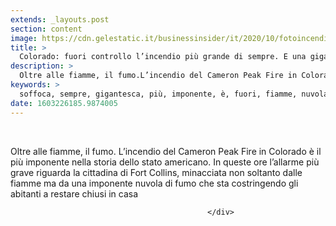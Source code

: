 ```yaml
--- 
extends: _layouts.post 
section: content 
image: https://cdn.gelestatic.it/businessinsider/it/2020/10/fotoincendicoloradologovideo-1024x576.jpg 
title: > 
  Colorado: fuori controllo l’incendio più grande di sempre. E una gigantesca nuvola di fumo soffoca Fort Collins 
description: > 
  Oltre alle fiamme, il fumo.L’incendio del Cameron Peak Fire in Colorado è il più imponente nella storia dello stato americano.In queste ore l’allarme più grave riguarda la cittadina di Fort Collins, minacciata non soltanto dalle fiamme ma da una imponente nuvola di fumo che sta costringendo gli abitanti a restare chiusi in casa 
keywords: > 
  soffoca, sempre, gigantesca, più, imponente, è, fuori, fiamme, nuvola, il, fumo, lincendio, grande, storia, una, stato, di 
date: 1603226185.9874005 
--- 
```

<div><p class="media-image"></p>
<p id="2788" class="video-container noscript"></p><p id="adv-Middle1-dev"></p>
<p>&#160;</p><p id="adv-Bottom"></p>
<p>Oltre alle fiamme, il fumo. L&#8217;incendio del Cameron Peak Fire in Colorado &#232; il pi&#249; imponente nella storia dello stato americano. In queste ore l&#8217;allarme pi&#249; grave riguarda la cittadina di Fort Collins, minacciata non soltanto dalle fiamme ma da una imponente nuvola di fumo che sta costringendo gli abitanti a restare chiusi in casa</p>
<p id="gedi-newsletter-2"> </p>

<p id="taboola-below-article-thumbnails"></p>
    <p id="taboola-below-article-thumbnails-2nd"></p>

												</div>